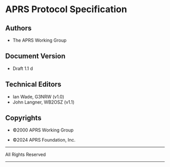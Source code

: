# APRS Protocol Specification

## Authors

- The APRS Working Group

## Document Version

- Draft 1.1 d

## Technical Editors

- Ian Wade, G3NRW (v1.0)
- John Langner, WB2OSZ (v1.1)

## Copyrights

- ©2000 APRS Working Group

- ©2024 APRS Foundation, Inc.

---

All Rights Reserved

---
